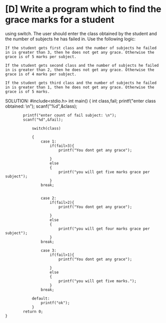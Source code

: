 # [D] Write a program which to find the grace marks for a student
using switch. The user should enter the class obtained by the
student and the number of subjects he has failed in. Use the
following logic:

    If the student gets first class and the number of subjects he failed in is greater than 3, then he does not get any grace. Otherwise the grace is of 5 marks per subject.

    If the student gets second class and the number of subjects he failed in is greater than 2, then he does not get any grace. Otherwise the grace is of 4 marks per subject.
    
    If the student gets third class and the number of subjects he failed in is greater than 1, then he does not get any grace. Otherwise the grace is of 5 marks.


SOLUTION: 
        #include<stdio.h>
        int main()
        {
            int class,fail;
            printf("enter class obtained: \n");
            scanf("%d",&class);

            printf("enter count of fail subject: \n");
            scanf("%d",&fail);

                switch(class)

                {
                    case 1:
                        if(fail>3){
                            printf("You dont get any grace");

                        }
                        else
                        {
                            printf("you will get five marks grace per subject");
                        }
                    break;


                    case 2:
                        if(fail>2){
                            printf("You dont get any grace");

                        }
                        else
                        {
                            printf("you will get four marks grace per subject");
                        }
                    break;

                    case 3:
                        if(fail>1){
                            printf("You dont get any grace");

                        }
                        else
                        {
                            printf("you will get five marks.");
                        }
                    break;

                default:
                    printf("ok");
                }
            return 0;
    }

